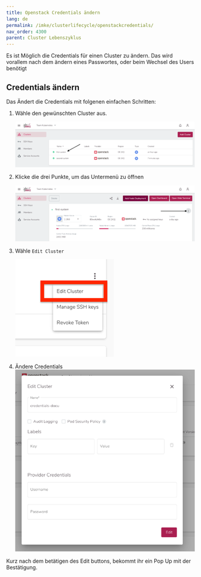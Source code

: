 ```yaml
---
title: Openstack Credentials ändern
lang: de
permalink: /imke/clusterlifecycle/openstackcredentials/
nav_order: 4300
parent: Cluster Lebenszyklus
---
```


Es ist Möglich die Credentials für einen Cluster zu ändern.
Das wird vorallem nach dem ändern eines Passwortes, oder beim Wechsel des Users benötigt

## Credentials ändern

Das Ändert die Credentials mit folgenen einfachen Schritten:

1. Wähle den gewünschten Cluster aus.

    ![Clusters](clusters.png)

2. Klicke die drei Punkte, um das Untermenü zu öffnen

    ![Trhee-Dots](three-dots.png)

3. Wähle `Edit Cluster`

    ![Edit-Cluster](edit-cluster.png)

4. Ändere Credentials
    ![Credentials-Edit](credentials-edit.png)

Kurz nach dem betätigen des Edit buttons, bekommt ihr ein Pop Up mit der Bestätigung.

